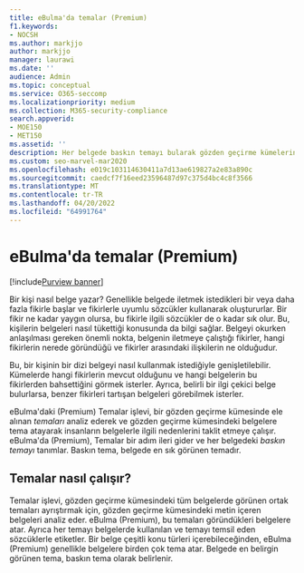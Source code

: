 ```yaml
---
title: eBulma'da temalar (Premium)
f1.keywords:
- NOCSH
ms.author: markjjo
author: markjjo
manager: laurawi
ms.date: ''
audience: Admin
ms.topic: conceptual
ms.service: O365-seccomp
ms.localizationpriority: medium
ms.collection: M365-security-compliance
search.appverid:
- MOE150
- MET150
ms.assetid: ''
description: Her belgede baskın temayı bularak gözden geçirme kümelerini düzenlemek için eBulma'da (Premium) Temalar'ı kullanın.
ms.custom: seo-marvel-mar2020
ms.openlocfilehash: e019c103114630411a7d13ae619827a2e83a890c
ms.sourcegitcommit: caedcf7f16eed23596487d97c375d4bc4c8f3566
ms.translationtype: MT
ms.contentlocale: tr-TR
ms.lasthandoff: 04/20/2022
ms.locfileid: "64991764"
---
```

# <a name="themes-in-ediscovery-premium"></a>eBulma'da temalar (Premium)

[!include[Purview banner](../includes/purview-rebrand-banner.md)]

Bir kişi nasıl belge yazar? Genellikle belgede iletmek istedikleri bir veya daha fazla fikirle başlar ve fikirlerle uyumlu sözcükler kullanarak oluştururlar. Bir fikir ne kadar yaygın olursa, bu fikirle ilgili sözcükler de o kadar sık olur. Bu, kişilerin belgeleri nasıl tükettiği konusunda da bilgi sağlar. Belgeyi okurken anlaşılması gereken önemli nokta, belgenin iletmeye çalıştığı fikirler, hangi fikirlerin nerede göründüğü ve fikirler arasındaki ilişkilerin ne olduğudur.

Bu, bir kişinin bir dizi belgeyi nasıl kullanmak istediğiyle genişletilebilir. Kümelerde hangi fikirlerin mevcut olduğunu ve hangi belgelerin bu fikirlerden bahsettiğini görmek isterler. Ayrıca, belirli bir ilgi çekici belge bulurlarsa, benzer fikirleri tartışan belgeleri görebilmek isterler.

eBulma'daki (Premium) Temalar işlevi, bir gözden geçirme kümesinde ele alınan *temaları* analiz ederek ve gözden geçirme kümesindeki belgelere tema atayarak insanların belgelerle ilgili nedenlerini taklit etmeye çalışır. eBulma'da (Premium), Temalar bir adım ileri gider ve her belgedeki *baskın temayı* tanımlar. Baskın tema, belgede en sık görünen temadır.

## <a name="how-does-themes-work"></a>Temalar nasıl çalışır?

Temalar işlevi, gözden geçirme kümesindeki tüm belgelerde görünen ortak temaları ayrıştırmak için, gözden geçirme kümesindeki metin içeren belgeleri analiz eder. eBulma (Premium), bu temaları göründükleri belgelere atar. Ayrıca her temayı belgelerde kullanılan ve temayı temsil eden sözcüklerle etiketler. Bir belge çeşitli konu türleri içerebileceğinden, eBulma (Premium) genellikle belgelere birden çok tema atar. Belgede en belirgin görünen tema, baskın tema olarak belirlenir.
